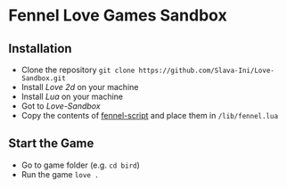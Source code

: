 # Fennel Love Games Sandbox

## Installation

- Clone the repository `git clone https://github.com/Slava-Ini/Love-Sandbox.git`
- Install *Love 2d* on your machine
- Install *Lua* on your machine
- Got to *Love-Sandbox*
- Copy the contents of [fennel-script](#https://fennel-lang.org/downloads/fennel-1.3.0) and place them in `/lib/fennel.lua`

## Start the Game

- Go to game folder (e.g. `cd bird`)
- Run the game `love .`


